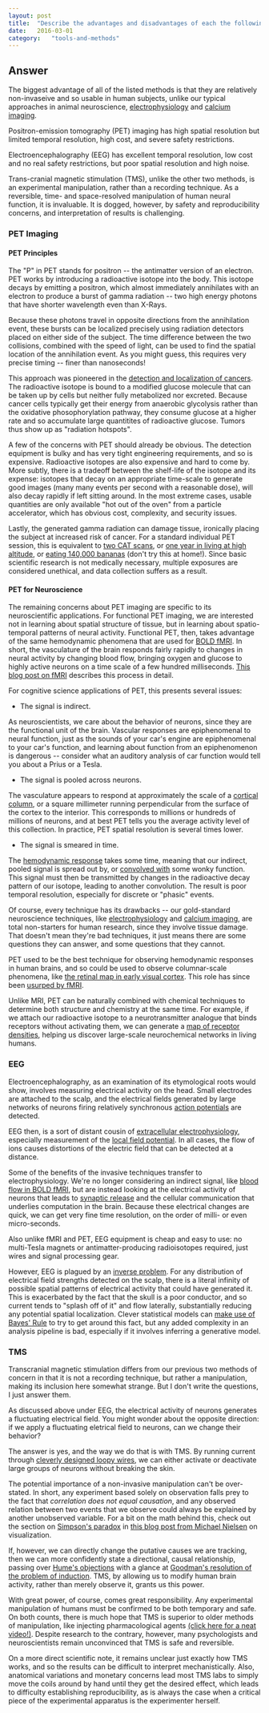 ```yaml
---
layout: post
title:	"Describe the advantages and disadvantages of each the following experimental methods for cognitive neuroscience studies: PET, EEG, TMS."
date:	2016-03-01
category:	"tools-and-methods"
---
```

## Answer

The biggest advantage of all of the listed methods
is that they are relatively non-invaseive
and so usable in human subjects,
unlike our typical approaches in animal neuroscience,
[electrophysiology]({{site.baseurl}}/80)
and
[calcium imaging]({{site.baseurl}}/81).

Positron-emission tomography (PET) imaging has high spatial resolution
but limited temporal resolution, high cost, and severe safety restrictions.

Electroencephalography (EEG) has excellent temporal resolution,
low cost and no real safety restrictions,
but poor spatial resolution and high noise.

Trans-cranial magnetic stimulation (TMS), unlike the other two methods,
is an experimental manipulation, rather than a recording technique.
As a reversible, time- and space-resolved manipulation of human neural function,
it is invaluable.
It is dogged, however, by safety and reproducibility concerns,
and interpretation of results is challenging.

### PET Imaging

#### PET Principles

The "P" in PET stands for positron --
the antimatter version of an electron.
PET works by introducing a radioactive isotope into the body.
This isotope decays by emitting a positron,
which almost immediately annihilates with an electron
to produce a burst of gamma radiation --
two high energy photons that have shorter wavelength even than X-Rays.

Because these photons travel in opposite directions from the annihilation event,
these bursts can be localized precisely using radiation detectors
placed on either side of the subject.
The time difference between the two collisions, combined with the speed of light,
can be used to find the spatial location of the annihilation event.
As you might guess, this requires very precise timing -- finer than nanoseconds!

This approach was pioneered in the
[detection and localization of cancers](https://en.wikipedia.org/wiki/Positron_emission_tomography#Oncology).
The radioactive isotope is bound to a modified glucose molecule
that can be taken up by cells but neither fully metabolized nor excreted.
Because cancer cells typically get their energy from anaerobic glycolysis
rather than the oxidative phosophorylation pathway,
they consume glucose at a higher rate and so accumulate large quantitites of radioactive glucose.
Tumors thus show up as "radiation hotspots".

A few of the concerns with PET should already be obvious.
The detection equipment is bulky and has very tight engineering requirements,
and so is expensive.
Radioactive isotopes are also expensive and hard to come by.
More subtly, there is a tradeoff between the shelf-life of the isotope
and its expense: isotopes that decay on an appropriate time-scale
to generate good images (many many events per second with a reasonable dose),
will also decay rapidly if left sitting around.
In the most extreme cases, usable quantities are only available
"hot out of the oven" from a particle accelerator,
which has obvious cost, complexity, and security issues.

Lastly, the generated gamma radiation can damage tissue,
ironically placing the subject at increased risk of cancer.
For a standard individual PET session, this is equivalent to
[two CAT scans](http://www.sciencedirect.com/science/article/pii/S001236921551773X),
or
[one year in living at high altitude](https://en.wikipedia.org/wiki/Positron_emission_tomography#Safety),
or
[eating 140,000 bananas](https://en.wikipedia.org/wiki/Banana_equivalent_dose)
(don't try this at home!).
Since basic scientific research is not medically necessary,
multiple exposures are considered unethical,
and data collection suffers as a result.

#### PET for Neuroscience

The remaining concerns about PET imaging are specific to its neuroscientific applications.
For functional PET imaging, we are interested not in learning about spatial structure of tissue,
but in learning about spatio-temporal patterns of neural activity.
Functional PET, then, takes advantage of the same hemodynamic phenomena that are used for
[BOLD fMRI]({{site.baseurl}}/83).
In short, the vasculature of the brain responds fairly rapidly
to changes in neural activity by changing blood flow,
bringing oxygen and glucose to highly active neurons
on a time scale of a few hundred milliseconds.
[This blog post on fMRI]({{site.baseurl}}/83)
describes this process in detail.

For cognitive science applications of PET,
this presents several issues:

* The signal is indirect.

As neuroscientists, we care about the behavior of neurons,
since they are the functional unit of the brain.
Vascular responses are epiphenomenal to neural function,
just as the sounds of your car's engine
are epiphenomenal to your car's function,
and learning about function from an epiphenomenon is dangerous --
consider what an auditory analysis of car function
would tell you about a Prius or a Tesla.

* The signal is pooled across neurons.

The vasculature appears to respond at approximately the scale of a
[cortical column]({{site.baseurl}}/73),
or a square millimeter running perpendicular
from the surface of the cortex to the interior.
This corresponds to millions or hundreds of millions of neurons,
and at best PET tells you the average activity level of this collection.
In practice, PET spatial resolution is several times lower.

* The signal is smeared in time.

The
[hemodynamic response]({{site.baseurl}}/83)
takes some time,
meaning that our indirect, pooled signal
is spread out by, or
[convolved with](http://colah.github.io/posts/2014-07-Understanding-Convolutions/)
some wonky function.
This signal must then be transmitted by changes
in the radioactive decay pattern of our isotope,
leading to another convolution.
The result is poor temporal resolution,
especially for discrete or "phasic" events.

Of course, every technique has its drawbacks --
our gold-standard neuroscience techniques,
like
[electrophysiology]({{site.baseurl}}/80)
and
[calcium imaging]({{site.baseurl}}/81),
are total non-starters for human research,
since they involve tissue damage.
That doesn't mean they're bad techniques,
it just means there are some questions they can answer,
and some questions that they cannot.

PET used to be the best technique for observing hemodynamic responses in human brains,
and so could be used to observe columnar-scale phenomena, like
[the retinal map in early visual cortex](http://www.ncbi.nlm.nih.gov/pubmed/20408229).
This role has since been
[usurped by fMRI](https://books.google.com/ngrams/graph?content=MRI%2CPET&year_start=1970&year_end=2008&corpus=15&smoothing=1).

Unlike MRI, PET can be naturally combined with chemical techniques to determine
both structure and chemistry at the same time.
For example, if we attach our radioactive isotope to a neurotransmitter analogue
that binds receptors without activating them, we can generate a
[map of receptor densities](http://www.ncbi.nlm.nih.gov/pubmed/2827031),
helping us discover large-scale neurochemical networks in living humans.

### EEG

Electroencephalography, as an examination of its etymological roots would show,
involves measuring electrical activity on the head.
Small electrodes are attached to the scalp,
and the electrical fields generated by large networks of neurons firing relatively synchronous
[action potentials]({{site.baseurl}}/23)
are detected.

EEG then, is a sort of distant cousin of
[extracellular electrophysiology]({{site.baseurl}}/80),
especially measurement of the
[local field potential](http://www.scholarpedia.org/article/Local_field_potential).
In all cases, the flow of ions causes distortions of the electric field
that can be detected at a distance.

Some of the benefits of the invasive techniques transfer to electrophysiology.
We're no longer considering an indirect signal, like
[blood flow in BOLD fMRI]({{site.baseurl}}/83),
but are instead looking at the electrical activity of neurons that leads to
[synaptic release]({{site.baseurl}}/26)
and the cellular communication that underlies computation in the brain.
Because these electrical changes are quick,
we can get very fine time resolution,
on the order of milli- or even micro-seconds.

Also unlike fMRI and PET, EEG equipment is cheap and easy to use:
no multi-Tesla magnets or antimatter-producing radioisotopes required,
just wires and signal processing gear.

However, EEG is plagued by an
[inverse problem](https://en.wikipedia.org/wiki/Inverse_problem).
For any distribution of electrical field strengths detected on the scalp,
there is a literal infinity of possible spatial patterns of electrical
activity that could have generated it.
This is exacerbated by the fact that the skull is a poor conductor,
and so current tends to "splash off of it" and flow laterally,
substantially reducing any potential spatial localization.
Clever statistical models can
[make use of Bayes' Rule]({{site.baseurl}}/11)
to try to get around this fact,
but any added complexity in an analysis pipeline is bad,
especially if it involves inferring a generative model.

### TMS

Transcranial magnetic stimulation differs from our previous two methods of concern
in that it is not a recording technique, but rather a manipulation,
making its inclusion here somewhat strange.
But I don't write the questions, I just answer them.

As discussed above under EEG,
the electrical activity of neurons generates a fluctuating electrical field.
You might wonder about the opposite direction:
if we apply a fluctuating eletrical field to neurons,
can we change their behavior?

The answer is yes, and the way we do that is with TMS.
By running current through
[cleverly designed loopy wires](https://en.wikipedia.org/wiki/Transcranial_magnetic_stimulation),
we can either activate or deactivate large groups of neurons without breaking the skin.

The potential importance of a non-invasive manipulation can't be over-stated.
In short, any experiment based solely on observation falls prey to the fact that
*correlation does not equal causation*,
and any observed relation between two events that we observe could always
be explained by another unobserved variable.
For a bit on the math behind this, check out the section on
[Simpson's paradox](https://en.wikipedia.org/wiki/Simpson%27s_paradox)
in
[this blog post from Michael Nielsen](http://michaelnielsen.org/reinventing_explanation/)
on visualization.

If, however, we can directly change the putative causes we are tracking,
then we can more confidently state a directional, causal relationship,
passing over
[Hume's objections](http://www.iep.utm.edu/hume-cau/)
with a glance at
[Goodman's resolution of the problem of induction](http://fitelson.org/confirmation/goodman_1955.pdf).
TMS, by allowing us to modify human brain activity, rather than merely observe it,
grants us this power.

With great power, of course, comes great responsibility.
Any experimental manipulation of humans must be confirmed to be
both temporary and safe.
On both counts, there is much hope that TMS
is superior to older methods of manipulation,
like injecting pharmacological agents
[(click here for a neat video!)](https://youtu.be/sBbilBZ46Eg).
Despite research to the contrary, however,
many psychologists and neuroscientists remain unconvinced
that TMS is safe and reversible.

On a more direct scientific note,
it remains unclear just exactly how TMS works,
and so the results can be difficult to interpret mechanistically.
Also, anatomical variations and monetary concerns lead most TMS labs to
simply move the coils around by hand until they get the desired effect,
which leads to difficulty establishing reproducibility,
as is always the case when a critical piece of the experimental
apparatus is the experimenter herself.
